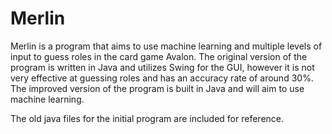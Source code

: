 # Merlin
Merlin is a program that aims to use machine learning and multiple levels of input to guess roles in the card game Avalon.
The original version of the program is written in Java and utilizes Swing for the GUI, however it is not very effective at guessing roles and has an accuracy rate of around 30%. The improved version of the program is built in Java and will aim to use machine learning.


The old java files for the initial program are included for reference.
